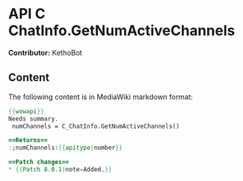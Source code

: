 # API C ChatInfo.GetNumActiveChannels

**Contributor:** KethoBot

## Content

The following content is in MediaWiki markdown format:

```mediawiki
{{wowapi}}
Needs summary.
 numChannels = C_ChatInfo.GetNumActiveChannels()

==Returns==
:;numChannels:{{apitype|number}}

==Patch changes==
* {{Patch 8.0.1|note=Added.}}
```